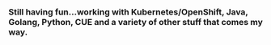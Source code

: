 ### Still having fun...working with Kubernetes/OpenShift, Java, Golang, Python, CUE and a variety of other stuff that comes my way.
